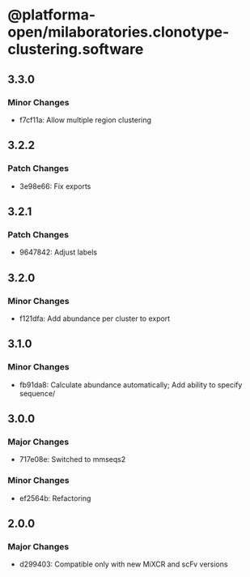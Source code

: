 # @platforma-open/milaboratories.clonotype-clustering.software

## 3.3.0

### Minor Changes

- f7cf11a: Allow multiple region clustering

## 3.2.2

### Patch Changes

- 3e98e66: Fix exports

## 3.2.1

### Patch Changes

- 9647842: Adjust labels

## 3.2.0

### Minor Changes

- f121dfa: Add abundance per cluster to export

## 3.1.0

### Minor Changes

- fb91da8: Calculate abundance automatically; Add ability to specify sequence/

## 3.0.0

### Major Changes

- 717e08e: Switched to mmseqs2

### Minor Changes

- ef2564b: Refactoring

## 2.0.0

### Major Changes

- d299403: Compatible only with new MiXCR and scFv versions
